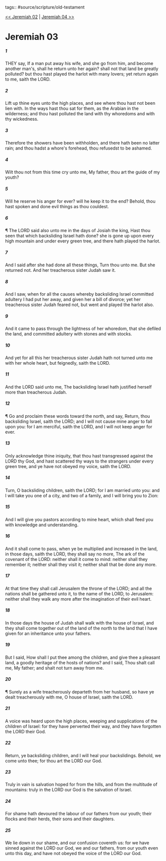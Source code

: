 tags:: #source/scripture/old-testament

[<< Jeremiah 02](/old-testament/24_Jeremiah/Jeremiah_02.md) | [Jeremiah 04 >>](/old-testament/24_Jeremiah/Jeremiah_04.md)

# Jeremiah 03

##### 1

THEY say, If a man put away his wife, and she go from him, and become another man's, shall he return unto her again? shall not that land be greatly polluted? but thou hast played the harlot with many lovers; yet return again to me, saith the LORD.

##### 2

Lift up thine eyes unto the high places, and see where thou hast not been lien with. In the ways hast thou sat for them, as the Arabian in the wilderness; and thou hast polluted the land with thy whoredoms and with thy wickedness.

##### 3

Therefore the showers have been withholden, and there hath been no latter rain; and thou hadst a whore's forehead, thou refusedst to be ashamed.

##### 4

Wilt thou not from this time cry unto me, My father, thou art the guide of my youth?

##### 5

Will he reserve his anger for ever? will he keep it to the end? Behold, thou hast spoken and done evil things as thou couldest.

##### 6

¶ The LORD said also unto me in the days of Josiah the king, Hast thou seen that which backsliding Israel hath done? she is gone up upon every high mountain and under every green tree, and there hath played the harlot.

##### 7

And I said after she had done all these things, Turn thou unto me. But she returned not. And her treacherous sister Judah saw it.

##### 8

And I saw, when for all the causes whereby backsliding Israel committed adultery I had put her away, and given her a bill of divorce; yet her treacherous sister Judah feared not, but went and played the harlot also.

##### 9

And it came to pass through the lightness of her whoredom, that she defiled the land, and committed adultery with stones and with stocks.

##### 10

And yet for all this her treacherous sister Judah hath not turned unto me with her whole heart, but feignedly, saith the LORD.

##### 11

And the LORD said unto me, The backsliding Israel hath justified herself more than treacherous Judah.

##### 12

¶ Go and proclaim these words toward the north, and say, Return, thou backsliding Israel, saith the LORD; and I will not cause mine anger to fall upon you: for I am merciful, saith the LORD, and I will not keep anger for ever.

##### 13

Only acknowledge thine iniquity, that thou hast transgressed against the LORD thy God, and hast scattered thy ways to the strangers under every green tree, and ye have not obeyed my voice, saith the LORD.

##### 14

Turn, O backsliding children, saith the LORD; for I am married unto you: and I will take you one of a city, and two of a family, and I will bring you to Zion:

##### 15

And I will give you pastors according to mine heart, which shall feed you with knowledge and understanding.

##### 16

And it shall come to pass, when ye be multiplied and increased in the land, in those days, saith the LORD, they shall say no more, The ark of the covenant of the LORD: neither shall it come to mind: neither shall they remember it; neither shall they visit it; neither shall that be done any more.

##### 17

At that time they shall call Jerusalem the throne of the LORD; and all the nations shall be gathered unto it, to the name of the LORD, to Jerusalem: neither shall they walk any more after the imagination of their evil heart.

##### 18

In those days the house of Judah shall walk with the house of Israel, and they shall come together out of the land of the north to the land that I have given for an inheritance unto your fathers.

##### 19

But I said, How shall I put thee among the children, and give thee a pleasant land, a goodly heritage of the hosts of nations? and I said, Thou shalt call me, My father; and shalt not turn away from me.

##### 20

¶ Surely as a wife treacherously departeth from her husband, so have ye dealt treacherously with me, O house of Israel, saith the LORD.

##### 21

A voice was heard upon the high places, weeping and supplications of the children of Israel: for they have perverted their way, and they have forgotten the LORD their God.

##### 22

Return, ye backsliding children, and I will heal your backslidings. Behold, we come unto thee; for thou art the LORD our God.

##### 23

Truly in vain is salvation hoped for from the hills, and from the multitude of mountains: truly in the LORD our God is the salvation of Israel.

##### 24

For shame hath devoured the labour of our fathers from our youth; their flocks and their herds, their sons and their daughters.

##### 25

We lie down in our shame, and our confusion covereth us: for we have sinned against the LORD our God, we and our fathers, from our youth even unto this day, and have not obeyed the voice of the LORD our God.
